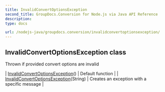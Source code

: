 ```yaml
---
title: InvalidConvertOptionsException
second_title: GroupDocs.Conversion for Node.js via Java API Reference
description: 
type: docs

url: /nodejs-java/groupdocs.conversion/invalidconvertoptionsexception/
---
```


## InvalidConvertOptionsException class

 Thrown if provided convert options are invalid
 
| [InvalidConvertOptionsException](invalidconvertoptionsexception)() | Default function |
| [InvalidConvertOptionsException](invalidconvertoptionsexception)(String) | Creates an exception with a specific message |
